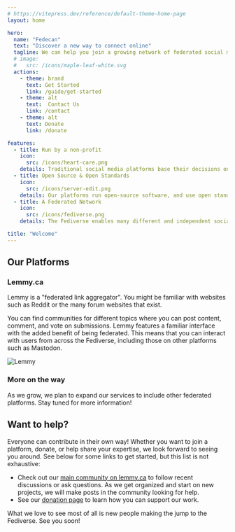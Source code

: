 ```yaml
---
# https://vitepress.dev/reference/default-theme-home-page
layout: home

hero:
  name: "Fedecan"
  text: "Discover a new way to connect online"
  tagline: We can help you join a growing network of federated social media that prioritizes community over profit
  # image:
  #   src: /icons/maple-leaf-white.svg
  actions:
    - theme: brand
      text: Get Started
      link: /guide/get-started
    - theme: alt
      text:  Contact Us
      link: /contact
    - theme: alt
      text: Donate
      link: /donate

features:
  - title: Run by a non-profit
    icon: 
      src: /icons/heart-care.png
    details: Traditional social media platforms base their decisions on maximizing profits. We registered as a non-profit to ensure that our decisions will always prioritize the best interests of our users.
  - title: Open Source & Open Standards
    icon: 
      src: /icons/server-edit.png
    details: Our platforms run open-source software, and use open standards like ActivityPub. Since anyone can inspect and contribute to the code, we can ensure that the platforms are secure, privacy respecting, and reliable.
  - title: A Federated Network
    icon: 
      src: /icons/fediverse.png
    details: The Fediverse enables many different and independent social media platforms to communicate with each other. By joining a Fediverse instance like ours, you can connect with users from thousands of other instances.

title: "Welcome"
---
```


## Our Platforms

<div class="cards-container">
  <div class="card">
    <h3 class="text-with-icon">
      <Icon icon="simple-icons:lemmy" width="1.2em" height="1.2em" />
      Lemmy.ca
    </h3>
    <div class="card-content">
      <div class="card-text">
        <p>Lemmy is a "federated link aggregator". You might be familiar with websites such as Reddit or the many forum websites that exist.</p>
        <p>You can find communities for different topics where you can post content, comment, and vote on submissions. Lemmy features a familiar interface with the added benefit of being federated. This means that you can interact with users from across the Fediverse, including those on other platforms such as Mastodon.</p>
      </div>
      <img src="/img/lemmy-screenshots.png" alt="Lemmy" class="card-image"/>
    </div>
  </div>
</div>

<h3 class="text-with-icon">More on the way</h3>
<p>As we grow, we plan to expand our services to include other federated platforms. Stay tuned for more information!</p>

## Want to help?

Everyone can contribute in their own way! Whether you want to join a platform, donate, or help share your expertise, we look forward to seeing you around. See below for some links to get started, but this list is not exhaustive:

- Check out our [main community on lemmy.ca](https://lemmy.ca/c/main) to follow recent discussions or ask questions. As we get organized and start on new projects, we will make posts in the community looking for help.
- See our [donation page](/donate) to learn how you can support our work.

What we love to see most of all is new people making the jump to the Fediverse. See you soon!